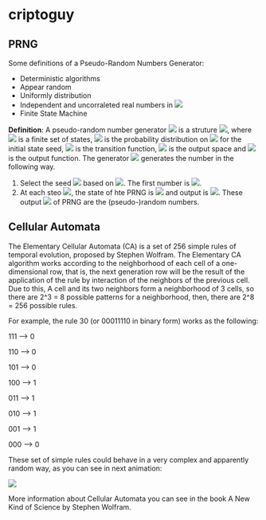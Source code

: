 # criptoguy

## PRNG

Some definitions of a Pseudo-Random Numbers Generator:

- Deterministic algorithms
- Appear random
- Uniformly distribution
- Independent and uncorraleted real numbers in <img src="https://render.githubusercontent.com/render/math?math=[0,1)">
- Finite State Machine 

**Definition**:
 A pseudo-random number generator <img src="https://render.githubusercontent.com/render/math?math=G"> is a struture <img src="https://render.githubusercontent.com/render/math?math=(\zeta, \mu, f, \mathscr{U}, g)">, where <img src="https://render.githubusercontent.com/render/math?math=\zeta"> is a finite set of states, <img src="https://render.githubusercontent.com/render/math?math=\mu"> is the probability distribution on <img src="https://render.githubusercontent.com/render/math?math=\zeta"> for the initial state seed, <img src="https://render.githubusercontent.com/render/math?math=f:\zeta \rightarrow \zeta"> is the transition function, <img src="https://render.githubusercontent.com/render/math?math=\mathscr{U}"> is the output space and <img src="https://render.githubusercontent.com/render/math?math=g: \zeta \rightarrow \mathscr{U}"> is the output function. The generator <img src="https://render.githubusercontent.com/render/math?math=G"> generates the number in the following way.
 
 1. Select the seed <img src="https://render.githubusercontent.com/render/math?math=s_0 \in \zeta"> based on <img src="https://render.githubusercontent.com/render/math?math=\mu">. The first number is <img src="https://render.githubusercontent.com/render/math?math=u_0 = g(s_0)">.
 2. At each steo <img src="https://render.githubusercontent.com/render/math?math=i \geq 1">, the state of hte PRNG is <img src="https://render.githubusercontent.com/render/math?math=s_i = f(s_{i-1})"> and output is <img src="https://render.githubusercontent.com/render/math?math=u_i = g(s_i)">. These output <img src="https://render.githubusercontent.com/render/math?math=u_i = u_is"> of PRNG are the (pseudo-)random numbers.


## Cellular Automata 

The Elementary Cellular Automata (CA) is a set of 256 simple rules of temporal evolution, proposed by Stephen Wolfram. The Elementary CA algorithm works according to the neighborhood of each cell of a one-dimensional row, that is, the next generation row will be the result of the application of the rule by interaction of the neighbors of the previous cell. Due to this, A cell and its two neighbors form a neighborhood of 3 cells, so there are 2^3 = 8 possible patterns for a neighborhood, then, there are 2^8 = 256 possible rules.

For example, the rule 30 (or 00011110 in binary form) works as the following:

111 --> 0

110 --> 0

101 --> 0

100 --> 1

011 --> 1

010 --> 1

001 --> 1

000 --> 0
 
 These set of simple rules could behave in a very complex and apparently random way, as you can see in next animation:
 
![](https://gifs.com/gif/ca-91EQKz)
 
 More information about Cellular Automata you can see in the book A New Kind of Science by Stephen Wolfram.
